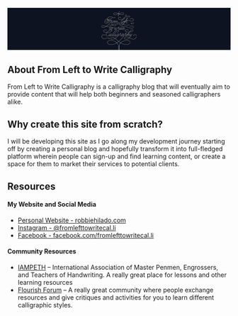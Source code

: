 <p align="center"><img src="https://github.com/sopasdigital/fromlefttowrite/blob/master/web/images/banner-fltw-logo.jpg" alt="From Left to Write Calligraphy website"></p>

## About From Left to Write Calligraphy

From Left to Write Calligraphy is a calligraphy blog that will eventually aim to provide content that will help both beginners and seasoned calligraphers alike. 

## Why create this site from scratch?

I will be developing this site as I go along my development journey starting off by creating a personal blog and hopefully transform it into full-fledged platform wherein people can sign-up and find learning content, or create a space for them to market their services to potential clients.

## Resources

#### My Website and Social Media
- [Personal Website - robbiehilado.com](http://robbiehilado.com/)
- [Instagram - @fromlefttowritecal.li](https://www.instagram.com/fromlefttowritecal.li/)
- [Facebook - facebook.com/fromlefttowritecal.li](https://www.facebook.com/fromlefttowritecal.li)

#### Community Resources
- [IAMPETH](https://www.iampeth.com/home) – International Association of Master Penmen, Engrossers, and Teachers of Handwriting. A really great place for lessons and other learning resources
- [Flourish Forum](http://www.theflourishforum.com/) – A really great community where people exchange resources and give critiques and activities for you to learn different calligraphic styles.
